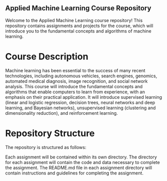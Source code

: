 ## Applied Machine Learning Course Repository

Welcome to the Applied Machine Learning course repository! This repository contains assignments and projects for the course, which will introduce you to the fundamental concepts and algorithms of machine learning.

# Course Description
Machine learning has been essential to the success of many recent technologies, including autonomous vehicles, search engines, genomics, automated medical diagnosis, image recognition, and social network analysis. This course will introduce the fundamental concepts and algorithms that enable computers to learn from experience, with an emphasis on their practical application. It will introduce supervised learning (linear and logistic regression, decision trees, neural networks and deep learning, and Bayesian networks), unsupervised learning (clustering and dimensionality reduction), and reinforcement learning.

# Repository Structure
The repository is structured as follows:

Each assignment will be contained within its own directory.
The directory for each assignment will contain the code and data necessary to complete the assignment.
The README.md file in each assignment directory will contain instructions and guidelines for completing the assignment.

